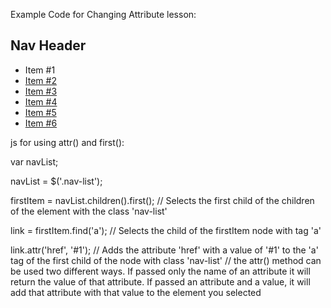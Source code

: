 Example Code for Changing Attribute lesson:

<nav id="nav" class="navigator">
    <h1>Nav Header</h1>
    <ul class="nav-list">
        <li class="nav-item"><a>Item #1</a></li>
        <li class="nav-item active"><a href="#2">Item #2</a></li>
        <li class="nav-item"><a href="#3">Item #3</a></li>
        <li class="nav-item"><a href="#4">Item #4</a></li>
        <li class="nav-item"><a href="#5">Item #5</a></li>
        <li class="nav-item"><a href="#6">Item #6</a></li>
    </ul>
</nav>

js for using attr() and first():


var navList;

navList = $('.nav-list');

firstItem = navList.children().first();
// Selects the first child of the children of the element with the class 'nav-list'

link = firstItem.find('a');
// Selects the child of the firstItem node with tag 'a'

link.attr('href', '#1');
// Adds the attribute 'href' with a value of '#1' to the 'a' tag of the first child of the node with class 'nav-list'
// the attr() method can be used two different ways. If passed only the name of an attribute it will return the value of that attribute. If passed an attribute and a value, it will add that attribute with that value to the element you selected